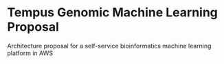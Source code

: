 # Tempus Genomic Machine Learning Proposal
Architecture proposal for a self-service bioinformatics machine learning platform in AWS
